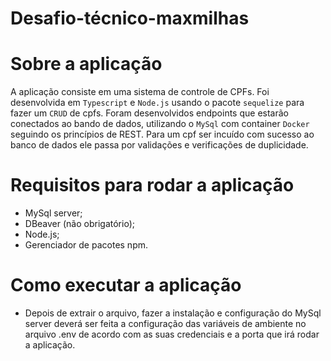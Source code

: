 # Desafio-técnico-maxmilhas

# Sobre a aplicação

A aplicação consiste em uma sistema de controle de CPFs. Foi desenvolvida em `Typescript` e `Node.js` usando o pacote `sequelize` para fazer um `CRUD` de cpfs. Foram desenvolvidos endpoints que estarão conectados ao bando de dados, utilizando o `MySql` com container `Docker` seguindo os princípios de REST. Para um cpf ser incuído com sucesso ao banco de dados ele passa por validações e verificações de duplicidade.

# Requisitos para rodar a aplicação

  * MySql server;
  * DBeaver (não obrigatório);
  * Node.js;
  * Gerenciador de pacotes npm.

# Como executar a aplicação

  * Depois de extrair o arquivo, fazer a instalação e configuração do MySql server deverá ser feita a configuração das variáveis de ambiente no arquivo .env de acordo com as suas credenciais e a porta que irá rodar a aplicação.

  
